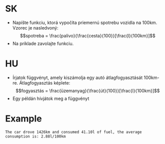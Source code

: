 # SK
- Napíšte funkciu, ktorá vypočíta priemernú spotrebu vozidla na 100km. Vzorec je nasledvoný:
$$spotreba = \frac{palivo}{\frac{cesta}{100}}[\frac{l}{100km}]$$
- Na príklade zavolajte funkciu.
  
# HU
- Írjatok függvényt, amely kiszámolja egy autó átlagfogyasztását 100km-re. Átlagfogyasztás képlete: 
$$fogyasztás = \frac{üzemanyag}{\frac{út}{100}}[\frac{l}{100km}]$$
- Egy példán hívjátok meg a függvényt


# Example
```
The car drove 1426km and consumed 41.10l of fuel, the average consumption is: 2.88l/100km
```